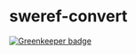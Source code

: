 # sweref-convert

[![Greenkeeper badge](https://badges.greenkeeper.io/marcusasplund/sweref-convert.svg?token=493ef87e08732e1c5bb6d1817e62e6f59fa6855c01f52285701c26e4299428ef)](https://greenkeeper.io/)